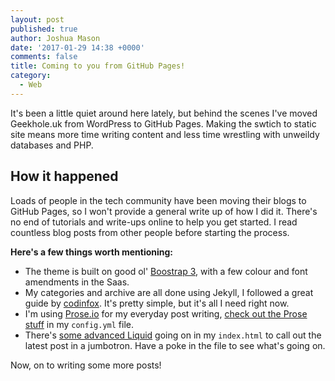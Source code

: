 ```yaml
---
layout: post
published: true
author: Joshua Mason
date: '2017-01-29 14:38 +0000'
comments: false
title: Coming to you from GitHub Pages!
category:
  - Web
---
```

It's been a little quiet around here lately, but behind the scenes I've moved Geekhole.uk from WordPress to GitHub Pages. Making the swtich to static site means more time writing content and less time wrestling with unweildy databases and PHP.

## How it happened

Loads of people in the tech community have been moving their blogs to GitHub Pages, so I won't provide a general write up of how I did it. There's no end of tutorials and write-ups online to help you get started. I read countless blog posts from other people before starting the process.

**Here's a few things worth mentioning:**

* The theme is built on good ol' [Boostrap 3](https://getbootstrap.com/), with a few colour and font amendments in the Saas.
* My categories and archive are all done using Jekyll, I followed a great guide by [codinfox](https://github.com/codinfox/codinfox-lanyon). It's pretty simple, but it's all I need right now.
* I'm using [Prose.io](http://prose.io/) for my everyday post writing, [check out the Prose stuff](https://github.com/Geekhole/geekhole.github.io/blob/master/_config.yml) in my `config.yml` file.
* There's [some advanced Liquid](https://github.com/Geekhole/geekhole.github.io/blob/master/index.html) going on in my `index.html` to call out the latest post in a jumbotron. Have a poke in the file to see what's going on.

Now, on to writing some more posts!